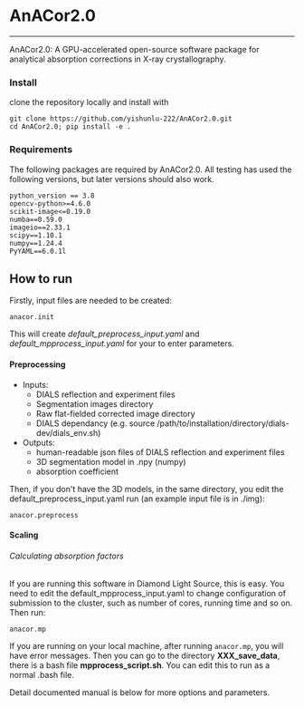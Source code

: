 # AnACor2.0
***
AnACor2.0: A GPU-accelerated open-source software package for analytical absorption corrections in X-ray crystallography.


### Install

clone the repository locally and install with

```
git clone https://github.com/yishunlu-222/AnACor2.0.git
cd AnACor2.0; pip install -e .
```

### Requirements

The following packages are required by AnACor2.0. All testing has used the following versions, but later versions should also work.

	python_version == 3.8
	opencv-python>=4.6.0
	scikit-image<=0.19.0
	numba==0.59.0
	imageio==2.33.1
	scipy==1.10.1
	numpy==1.24.4
	PyYAML==6.0.1l

## How to run
Firstly, input files are needed to be created:
```
anacor.init
```
This will create *default_preprocess_input.yaml* and *default_mpprocess_input.yaml* for your to enter parameters.
#### Preprocessing

- Inputs:
  - DIALS reflection and experiment files
  - Segmentation images directory 
  - Raw flat-fielded corrected image directory
  - DIALS dependancy (e.g. source /path/to/installation/directory/dials-dev/dials_env.sh) 
- Outputs:
  - human-readable json files of DIALS reflection and experiment files
  - 3D segmentation model in .npy (numpy)
  - absorption coefficient 
  
Then, if you don't have the 3D models, in the same directory, you edit the default_preprocess_input.yaml run (an example input file is in ./img):
```
anacor.preprocess 
```
#### Scaling

###### Calculating absorption factors

If you are running this software in Diamond Light Source, this is easy. You need to edit the default_mpprocess_input.yaml to change configuration of submission to the cluster, such as number of cores, running time and so on. Then run:
```
anacor.mp
```
If you are running on your local machine, after running ```anacor.mp```, you will have error messages. Then you can go to the directory **XXX_save_data**, there is a bash file **mpprocess_script.sh**. You can edit this to run as a normal .bash file.


Detail documented manual is below for more options and parameters.

